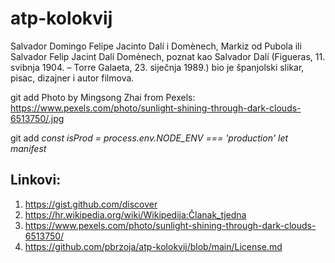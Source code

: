 # atp-kolokvij

Salvador Domingo Felipe Jacinto Dalí i Domènech, Markiz od Pubola ili Salvador Felip Jacint Dalí Domènech, poznat kao Salvador Dalí (Figueras, 11. svibnja 1904. – Torre Galaeta, 23. siječnja 1989.) bio je španjolski slikar, pisac, dizajner i autor filmova.

git add Photo by Mingsong Zhai from Pexels: https://www.pexels.com/photo/sunlight-shining-through-dark-clouds-6513750/.jpg


git add *const isProd = process.env.NODE_ENV === 'production'
let manifest*

## Linkovi:
1. https://gist.github.com/discover
2. https://hr.wikipedia.org/wiki/Wikipedija:Članak_tjedna
3. https://www.pexels.com/photo/sunlight-shining-through-dark-clouds-6513750/
4. https://github.com/pbrzoja/atp-kolokvij/blob/main/License.md
